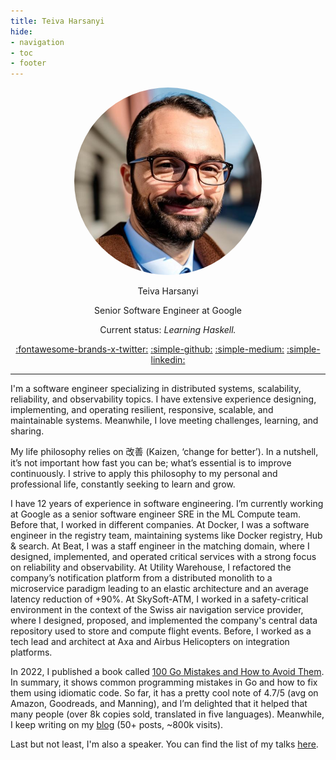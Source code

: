 ```yaml
---
title: Teiva Harsanyi
hide:
- navigation
- toc
- footer
---
```

<style>
  .md-typeset h1,
  .md-content__button {
    display: none;
  }
</style>

<center>
<img src="../img/avatar.jpg" alt="" style="width:300px;height:300px;border-radius: 50%;">

<th1>Teiva Harsanyi</th1>

<th2>Senior Software Engineer at Google</th2>

<th3>Current status: _Learning Haskell._</th3>


<th2>[:fontawesome-brands-x-twitter:](https://twitter.com/teivah)
[:simple-github:](https://github.com/teivah)
[:simple-medium:](https://medium.com/@teivah)
[:simple-linkedin:](https://www.linkedin.com/in/teiva-harsanyi/)<th2>

</center>

--- 


I'm a software engineer specializing in distributed systems, scalability, reliability, and observability topics. I have extensive experience designing, implementing, and operating resilient, responsive, scalable, and maintainable systems. Meanwhile, I love meeting challenges, learning, and sharing.

My life philosophy relies on 改善 (Kaizen, ‘change for better’). In a nutshell, it’s not important how fast you can be; what’s essential is to improve continuously. I strive to apply this philosophy to my personal and professional life, constantly seeking to learn and grow.

I have 12 years of experience in software engineering. I’m currently working at Google as a senior software engineer SRE in the ML Compute team. Before that, I worked in different companies. At Docker, I was a software engineer in the registry team, maintaining systems like Docker registry, Hub & search. At Beat, I was a staff engineer in the matching domain, where I designed, implemented, and operated critical services with a strong focus on reliability and observability. At Utility Warehouse, I refactored the company’s notification platform from a distributed monolith to a microservice paradigm leading to an elastic architecture and an average latency reduction of +90%. At SkySoft-ATM, I worked in a safety-critical environment in the context of the Swiss air navigation service provider, where I designed, proposed, and implemented the company's central data repository used to store and compute flight events. Before, I worked as a tech lead and architect at Axa and Airbus Helicopters on integration platforms.

In 2022, I published a book called [100 Go Mistakes and How to Avoid Them](book.md). In summary, it shows common programming mistakes in Go and how to fix them using idiomatic code. So far, it has a pretty cool note of 4.7/5 (avg on Amazon, Goodreads, and Manning), and I’m delighted that it helped that many people (over 8k copies sold, translated in five languages). Meanwhile, I keep writing on my [blog](https://teivah.medium.com/) (50+ posts, ~800k visits).

Last but not least, I'm also a speaker. You can find the list of my talks [here](talks.md).
